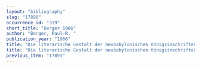 ```yaml
---
layout: "bibliography"
slug: "17890"
occurrence_id: "319"
short_title: "Berger 1966"
author: "Berger, Paul-R. "
publication_year: "1966"
title: "Die literarische Gestalt der neubabylonischen Königsinschriften (Band I: I. Die Inschriften und ihr epigraphischer Befand. II. Das literarische Formular der Inschrift-Typen. III. Die inhaltliche Historizität der berichtenden Texte. Band II: Literatur)"
title: "Die literarische Gestalt der neubabylonischen Königsinschriften (Band I: I. Die Inschriften und ihr epigraphischer Befand. II. Das literarische Formular der Inschrift-Typen. III. Die inhaltliche Historizität der berichtenden Texte. Band II: Literatur)"
previous_item: "17893"
---
```

